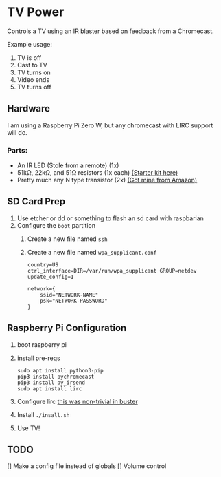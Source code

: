 # TV Power

Controls a TV using an IR blaster based on feedback from a Chromecast.

Example usage:

1. TV is off
1. Cast to TV
1. TV turns on
1. Video ends
1. TV turns off

## Hardware

I am using a Raspberry Pi Zero W, but any chromecast with LIRC support will do.

### Parts:

- An IR LED (Stole from a remote) (1x)
- 51kΩ, 22kΩ, and 51Ω resistors (1x each) [(Starter kit here)](https://www.amazon.com/dp/product/B07BKRS4QZ)
- Pretty much any N type transistor (2x) [(Got mine from Amazon)](https://www.amazon.com/gp/product/B07BKX255D)


## SD Card Prep

1. Use etcher or dd or something to flash an sd card with raspbarian
1. Configure the `boot` partition
    1. Create a new file named `ssh`
    1. Create a new file named `wpa_supplicant.conf`
	
        ```
        country=US
        ctrl_interface=DIR=/var/run/wpa_supplicant GROUP=netdev
        update_config=1
        
        network={
            ssid="NETWORK-NAME"
            psk="NETWORK-PASSWORD"
        }
        ```

## Raspberry Pi Configuration

1. boot raspberry pi
1. install pre-reqs

    ```
    sudo apt install python3-pip
    pip3 install pychromecast
    pip3 install py_irsend
    sudo apt install lirc
    ```

1. Configure lirc [this was non-trivial in buster](https://www.raspberrypi.org/forums/viewtopic.php?t=235256)
1. Install `./insall.sh`
1. Use TV!

## TODO

[] Make a config file instead of globals
[] Volume control
